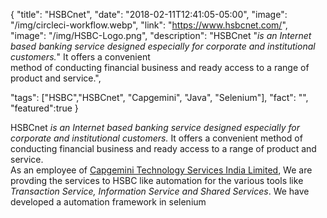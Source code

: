 {
  "title": "HSBCnet",
  "date": "2018-02-11T12:41:05-05:00",
  "image": "/img/circleci-workflow.webp",
  "link": "https://www.hsbcnet.com/",
  "image": "/img/HSBC-Logo.png",
  "description": "HSBCnet \"<em>is an Internet based banking service designed especially for corporate and institutional customers.</em>\" It offers a convenient<br>method of conducting financial business and ready access to a range of product and service.",

  "tags": ["HSBC","HSBCnet", "Capgemini", "Java", "Selenium"],
  "fact": "",
  "featured":true
}

HSBCnet _is an Internet based banking service designed especially for corporate and institutional customers._ It offers a convenient method of conducting financial business and ready access to a range of product and service.   
As an employee of [Capgemini Technology Services India Limited](https://www.capgemini.com/in-en/), We are provding the services to HSBC like automation for the various tools like _Transaction Service, Information Service and Shared Services_. We have developed a automation framework in selenium
